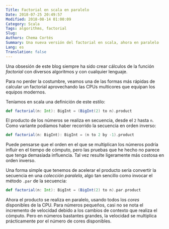 ```yaml
---
Title: Factorial en scala en paralelo
Date: 2018-07-25 20:49:57
Modified: 2018-08-14 01:00:09
Category: Scala
Tags: algorithms, factorial
Slug:
Authors: Chema Cortés
Summary: Una nueva versión del factorial en scala, ahora en paralelo
Lang: es
Translation: false
---
```


Una obsesión de este blog siempre ha sido crear cálculos de la función *factorial* con diversos algoritmos y con cualquier lenguaje.

Para no perder la costumbre, veamos una de las formas más rápidas de calcular un factorial aprovechando las CPUs multicores que equipan los equipos modernos.

Teníamos en scala una definición de este estilo:

~~~ scala
def factorial(n: Int): BigInt = (BigInt(2) to n).product
~~~

El producto de los números se realiza en secuencia, desde el `2` hasta `n`. Como variante podíamos haber recorrido la secuencia en orden inverso:

~~~ scala
def factorial(n: BigInt): BigInt = (n to 2 by -1).product
~~~

Puede pensarse que el orden en el que se multiplican los números podría influir en el tiempo de cómputo, pero las pruebas que he hecho no parece que tenga demasiada influencia. Tal vez resulte ligeramente más costosa en orden inverso.

Una forma simple que tenemos de acelerar el producto sería convertir la secuencia en una *colección paralela*, algo tan sencillo como invocar el método `.par` de la secuencia:

~~~ scala
def factorial(n: Int): BigInt = (BigInt(2) to n).par.product
~~~

Ahora el producto se realiza en paralelo, usando todos los *cores* disponibles de la CPU. Para números pequeños, casi no se nota el incremento de velocidad debido a los cambios de contexto que realiza el cómputo. Pero en números bastantes grandes, la velocidad se multiplica prácticamente por el número de cores disponibles.